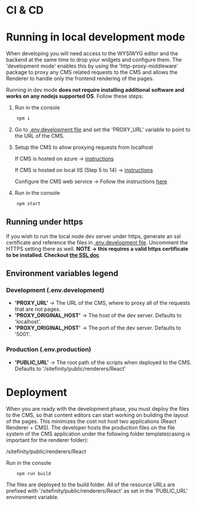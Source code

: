 CI & CD
======================================================

# Running in local development mode

When developing you will need access to the WYSIWYG editor and the backend at the same time to drop your widgets and configure them. The 'development mode' enables this by using the 'http-proxy-middleware' package to proxy any CMS related requests to the CMS and allows the Renderer to handle only the frontend rendering of the pages.

Running in dev mode **does not require installing additional software and works on any nodejs supported OS**. Follow these steps:

1. Run in the console
``` bash
    npm i
```
2. Go to [.env.development file](/.env.development) and set the 'PROXY_URL' variable to point to the URL of the CMS.

3. Setup the CMS to allow proxying requests from localhost

   If CMS is hosted on azure -> [instructions](https://www.progress.com/documentation/sitefinity-cms/host-the-asp.net-core-rendered-application#configure-sitefinity-cms-for-azure-app-services)

   If CMS is hosted on local IIS (Step 5 to 14) -> [instructions](https://www.progress.com/documentation/sitefinity-cms/host-sitefinity-cms-and-the-.net-core-renderer-on-the-same-iis)

   Configure the CMS web service -> Follow the instructions [here](https://www.progress.com/documentation/sitefinity-cms/setup-the-asp.net-core-renderer#configure-sitefinity-cms)

4. Run in the console
``` bash
    npm start
```

## Running under https
If you wish to run the local node dev server under https, generate an ssl certificate and reference the files in [.env.development file](/.env.development). Uncomment the HTTPS setting there as well.
**NOTE -> this requires a valid https certificate to be installed. Checkout [the SSL doc](./SSL.md)**

## Environment variables legend

### Development (.env.development)

* **'PROXY_URL'** -> The URL of the CMS, where to proxy all of the requests that are not pages.
* **'PROXY_ORIGINAL_HOST'** -> The host of the dev server. Defaults to 'localhost'.
* **'PROXY_ORIGINAL_HOST'** -> The port of the dev server. Defaults to '5001'.

### Production (.env.production)
* **'PUBLIC_URL'** -> The root path of the scripts when deployed to the CMS. Defaults to '/sitefinity/public/renderers/React'

# Deployment

When you are ready with the development phase, you must deploy the files to the CMS, so that content editors can start working on building the layout of the pages. This minimizes the cost not host two applications (React Renderer + CMS). The developer hosts the production files on the file system of the CMS application under the following folder template(casing is important for the renderer folder):

/sitefinity/public/renderers/React

Run in the console
``` bash
    npm run build
```

The files are deployed to the build folder. All of the resource URLs are prefixed with '/sitefinity/public/renderers/React' as set in the 'PUBLIC_URL' environment variable.
